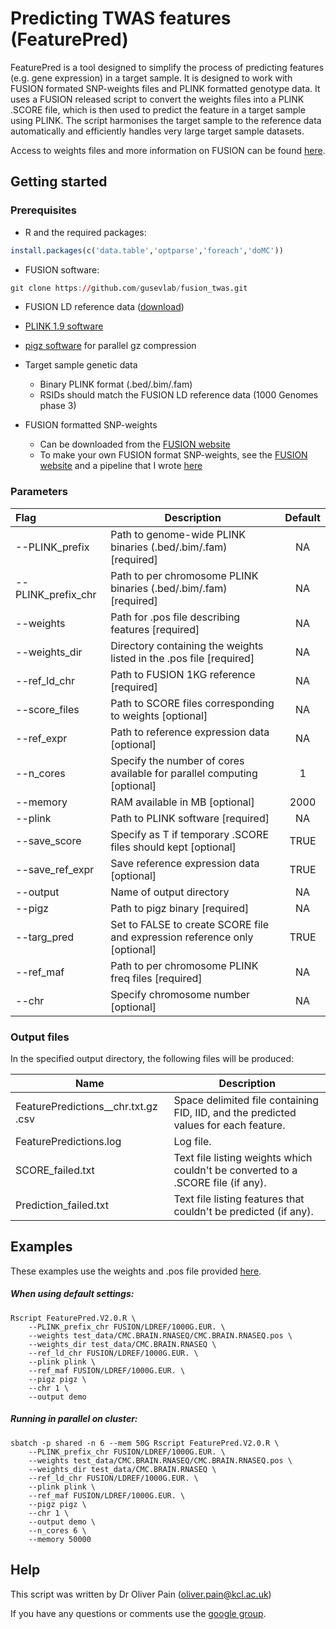 # Predicting TWAS features (FeaturePred)

FeaturePred is a tool designed to simplify the process of predicting features (e.g. gene expression) in a target sample. It is designed to work with FUSION formated SNP-weights files and PLINK formatted genotype data. It uses a FUSION released script to convert the weights files into a PLINK .SCORE file, which is then used to predict the feature in a target sample using PLINK. The script harmonises the target sample to the reference data automatically and efficiently handles very large target sample datasets.

Access to weights files and more information on FUSION can be found [here](http://gusevlab.org/projects/fusion/).



## Getting started

### Prerequisites

* R and the required packages:

```R
install.packages(c('data.table','optparse','foreach','doMC'))
```

* FUSION software:

```R
git clone https://github.com/gusevlab/fusion_twas.git
```

* FUSION LD reference data ([download](https://data.broadinstitute.org/alkesgroup/FUSION/LDREF.tar.bz2))
* [PLINK 1.9 software](https://www.cog-genomics.org/plink2)
* [pigz software](https://zlib.net/pigz/) for parallel gz compression
* Target sample genetic data

  * Binary PLINK format (.bed/.bim/.fam) 
  * RSIDs should match the FUSION LD reference data (1000 Genomes phase 3)
* FUSION formatted SNP-weights

  * Can be downloaded from the [FUSION website](http://gusevlab.org/projects/fusion/)
  * To make your own FUSION format SNP-weights, see the [FUSION website](http://gusevlab.org/projects/fusion/) and a pipeline that I wrote [here](http://gitlab.psycm.cf.ac.uk/mpmop/Calculating-FUSION-TWAS-weights-pipeline)



### Parameters

| Flag               | Description                                                  | Default |
| :----------------- | ------------------------------------------------------------ | :-----: |
| --PLINK_prefix     | Path to genome-wide PLINK binaries (.bed/.bim/.fam) [required] |   NA    |
| --PLINK_prefix_chr | Path to per chromosome PLINK binaries (.bed/.bim/.fam) [required] |   NA    |
| --weights          | Path for .pos file describing features [required]            |   NA    |
| --weights_dir      | Directory containing the weights listed in the .pos file [required] |   NA    |
| --ref_ld_chr       | Path to FUSION 1KG reference [required]                      |   NA    |
| --score_files      | Path to SCORE files corresponding to weights [optional]      |   NA    |
| --ref_expr         | Path to reference expression data [optional]                 |   NA    |
| --n_cores          | Specify the number of cores available for parallel computing [optional] |    1    |
| --memory           | RAM available in MB [optional]                               |  2000   |
| --plink            | Path to PLINK software [required]                            |   NA    |
| --save_score       | Specify as T if temporary .SCORE files should kept [optional] |  TRUE   |
| --save_ref_expr    | Save reference expression data [optional]                    |  TRUE   |
| --output           | Name of output directory                                     |   NA    |
| --pigz             | Path to pigz binary [required]                               |   NA    |
| --targ_pred        | Set to FALSE to create SCORE file and expression reference only [optional] |  TRUE   |
| --ref_maf          | Path to per chromosome PLINK freq files [required]           |   NA    |
| --chr              | Specify chromosome number [optional]                         |   NA    |

### Output files

In the specified output directory, the following files will be produced:

| Name                                              | Description                                                  |
| ------------------------------------------------- | ------------------------------------------------------------ |
| FeaturePredictions_<PANEL>\_chr<chr>\.txt.gz .csv | Space delimited file containing FID, IID, and the predicted values for each feature. |
| FeaturePredictions.log                            | Log file.                                                    |
| SCORE_failed.txt                                  | Text file listing weights which couldn't be converted to a .SCORE file (if any). |
| Prediction_failed.txt                             | Text file listing features that couldn't be predicted (if any). |



## Examples

These examples use the weights and .pos file provided [here](https://github.com/opain/Predicting-TWAS-features/tree/master/test_data).

##### When using default settings:

```shell
Rscript FeaturePred.V2.0.R \
	--PLINK_prefix_chr FUSION/LDREF/1000G.EUR. \
	--weights test_data/CMC.BRAIN.RNASEQ/CMC.BRAIN.RNASEQ.pos \
	--weights_dir test_data/CMC.BRAIN.RNASEQ \
	--ref_ld_chr FUSION/LDREF/1000G.EUR. \
	--plink plink \
	--ref_maf FUSION/LDREF/1000G.EUR. \
	--pigz pigz \
	--chr 1 \
	--output demo
```

##### Running in parallel on cluster:

```shell
sbatch -p shared -n 6 --mem 50G Rscript FeaturePred.V2.0.R \
	--PLINK_prefix_chr FUSION/LDREF/1000G.EUR. \
	--weights test_data/CMC.BRAIN.RNASEQ/CMC.BRAIN.RNASEQ.pos \
	--weights_dir test_data/CMC.BRAIN.RNASEQ \
	--ref_ld_chr FUSION/LDREF/1000G.EUR. \
	--plink plink \
	--ref_maf FUSION/LDREF/1000G.EUR. \
	--pigz pigz \
	--chr 1 \
	--output demo \
	--n_cores 6 \
	--memory 50000
```



## Help

This script was written by Dr Oliver Pain (oliver.pain@kcl.ac.uk)

If you have any questions or comments use the [google group](https://groups.google.com/forum/#!forum/twas-related-r-scripts).







